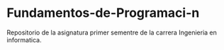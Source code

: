 # Fundamentos-de-Programaci-n
Repositorio de la asignatura primer sementre de la carrera Ingenieria en informatica.
